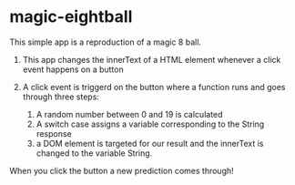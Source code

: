 # magic-eightball

This simple app is a reproduction of a magic 8 ball.

1. This app changes the innerText of a HTML element whenever a click event happens on a button

2. A click event is triggerd on the button where a function runs and goes through three steps:
    1. A random number between 0 and 19 is calculated
    2. A switch case assigns a variable corresponding to the String response
    3. a DOM element is targeted for our result and the innerText is changed to the variable String.


When you click the button a new prediction comes through!
